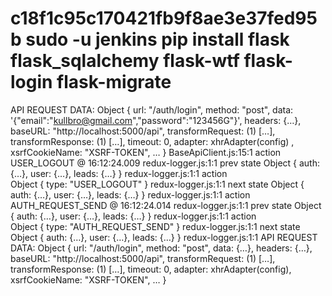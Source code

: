 
c18f1c95c170421fb9f8ae3e37fed95b
sudo -u jenkins pip install flask flask_sqlalchemy flask-wtf flask-login flask-migrate
===
API REQUEST DATA: 
Object { url: "/auth/login", method: "post", data: '{"email":"kullbro@gmail.com","password":"123456G"}', headers: {…}, baseURL: "http://localhost:5000/api", transformRequest: (1) […], transformResponse: (1) […], timeout: 0, adapter: xhrAdapter(config)
, xsrfCookieName: "XSRF-TOKEN", … }
BaseApiClient.js:15:1
 action USER_LOGOUT @ 16:12:24.009 redux-logger.js:1:1
 prev state 
Object { auth: {…}, user: {…}, leads: {…} }
redux-logger.js:1:1
 action     
Object { type: "USER_LOGOUT" }
redux-logger.js:1:1
 next state 
Object { auth: {…}, user: {…}, leads: {…} }
redux-logger.js:1:1
 action AUTH_REQUEST_SEND @ 16:12:24.014 redux-logger.js:1:1
 prev state 
Object { auth: {…}, user: {…}, leads: {…} }
redux-logger.js:1:1
 action     
Object { type: "AUTH_REQUEST_SEND" }
redux-logger.js:1:1
 next state 
Object { auth: {…}, user: {…}, leads: {…} }
redux-logger.js:1:1
API REQUEST DATA: 
Object { url: "/auth/login", method: "post", data: {…}, headers: {…}, baseURL: "http://localhost:5000/api", transformRequest: (1) […], transformResponse: (1) […], timeout: 0, adapter: xhrAdapter(config), xsrfCookieName: "XSRF-TOKEN", … }
